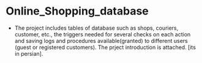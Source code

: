 # Online_Shopping_database
-	The project includes tables of database such as shops, couriers, customer, etc., the triggers needed for several checks on each action and saving logs and procedures available(granted) to different users (guest or registered customers).
The prject introduction is attached. [its in persian].
